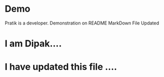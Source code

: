 # Demo
Pratik is a developer.
Demonstration on README MarkDown File
Updated
# I am Dipak....



# I have updated this file ....
